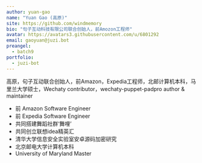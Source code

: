 ```yaml
---
author: yuan-gao
name: "Yuan Gao (高原)"
site: https://github.com/windmemory
bio: "句子互动科技有限公司联合创始人，前Amozon工程师"
avatar: https://avatars3.githubusercontent.com/u/6801292
email: gaoyuan@juzi.bot
preangel:
  - batch9
portfolio:
  - juzi-bot
---
```


高原，句子互动联合创始人，前Amazon，Expedia工程师，北邮计算机本科，马里兰大学硕士，Wechaty contributor，wechaty-puppet-padpro author & maintainer

- 前 Amazon Software Engineer
- 前 Expedia Software Engineer
- 共同搭建舞蹈社群‘舞哩’ 
- 共同创立联想idea精英汇
- 清华大学信息安全实验室安卓源码加密研究
- 北京邮电大学计算机本科
- University of Maryland Master
